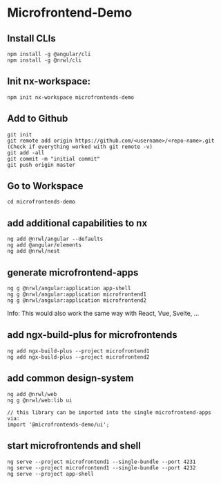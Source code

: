 # Microfrontend-Demo

## Install CLIs

```
npm install -g @angular/cli
npm install -g @nrwl/cli
```

## Init nx-workspace:

```
npm init nx-workspace microfrontends-demo
```

## Add to Github

```
git init
git remote add origin https://github.com/<username>/<repo-name>.git (Check if everything worked with git remote -v)
git add -all
git commit -m "initial commit"
git push origin master
```

## Go to Workspace

```
cd microfrontends-demo
```

## add additional capabilities to nx

```
ng add @nrwl/angular --defaults
ng add @angular/elements
ng add @nrwl/nest
```

## generate microfrontend-apps

```
ng g @nrwl/angular:application app-shell
ng g @nrwl/angular:application microfrontend1
ng g @nrwl/angular:application microfrontend2
```

Info: This would also work the same way with React, Vue, Svelte, ...

## add ngx-build-plus for microfrontends

```
ng add ngx-build-plus --project microfrontend1
ng add ngx-build-plus --project microfrontend2
```

## add common design-system

```
ng add @nrwl/web
ng g @nrwl/web:lib ui

// this library can be imported into the single microfrontend-apps via:
import '@microfrontends-demo/ui';
```

## start microfrontends and shell

```
ng serve --project microfrontend1 --single-bundle --port 4231
ng serve --project microfrontend1 --single-bundle --port 4232
ng serve --project app-shell
```
